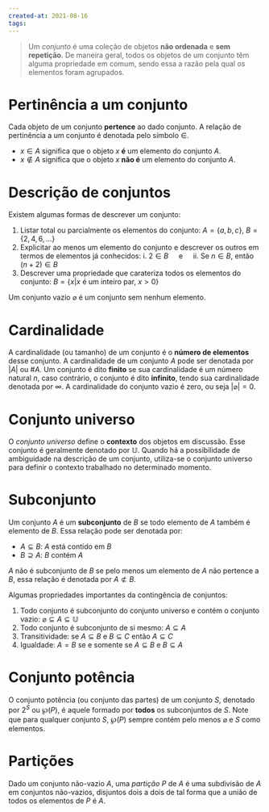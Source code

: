 ```yaml
---
created-at: 2021-08-16
tags:
---
```

> Um *conjunto* é uma coleção de objetos **não ordenada** e **sem repetição**. De maneira geral, todos os objetos de um conjunto têm alguma propriedade em comum, sendo essa a razão pela qual os elementos foram agrupados.

# Pertinência a um conjunto
Cada objeto de um conjunto **pertence** ao dado conjunto. A relação de pertinência a um conjunto é denotada pelo símbolo $\in$.
- $x \in A$ significa que o objeto $x$ **é** um elemento do conjunto $A$.
- $x \notin A$ significa que o objeto $x$ **não é** um elemento do conjunto $A$.

# Descrição de conjuntos
Existem algumas formas de descrever um conjunto:

1. Listar total ou parcialmente os elementos do conjunto: $A = \{a, b, c\}$, $B = \{2, 4, 6, \dots\}$
2. Explicitar ao menos um elemento do conjunto e descrever os outros em termos de elementos já conhecidos: $\text{i. } 2 \in B \quad$ e $\quad\text{ii. Se } n \in B \text{, então } (n + 2) \in B$
3. Descrever uma propriedade que carateriza todos os elementos do conjunto: $B = \{x | x \text{ é um inteiro par, } x > 0\}$

Um conjunto vazio $\varnothing$ é um conjunto sem nenhum elemento.

# Cardinalidade
A cardinalidade (ou tamanho) de um conjunto é o **número de elementos** desse conjunto. A cardinalidade de um conjunto $A$ pode ser denotada por $|A|$ ou $\#A$.
Um conjunto é dito **finito** se sua cardinalidade é um número natural $n$, caso contrário, o conjunto é dito **infinito**, tendo sua cardinalidade denotada por $\infty$.
A cardinalidade do conjunto vazio é zero, ou seja $|\varnothing| = 0$.

# Conjunto universo
O *conjunto universo* define o **contexto** dos objetos em discussão. Esse conjunto é geralmente denotado por $\mathbb{U}$. Quando há a possibilidade de ambiguidade na descrição de um conjunto, utiliza-se o conjunto universo para definir o contexto trabalhado no determinado momento.

# Subconjunto
Um conjunto $A$ é um **subconjunto** de $B$ se todo elemento de $A$ também é elemento de $B$. Essa relação pode ser denotada por:
- $A \subseteq B$: $A$ está contido em $B$
- $B \supseteq A$: $B$ contém $A$

$A$ não é subconjunto de $B$ se pelo menos um elemento de $A$ não pertence a $B$, essa relação é denotada por $A \not\subset B$.

Algumas propriedades importantes da contingência de conjuntos:
1. Todo conjunto é subconjunto do conjunto universo e contém o conjunto vazio: $\varnothing \subseteq A \subseteq \mathbb{U}$
2. Todo conjunto é subconjunto de si mesmo: $A \subseteq A$
3. Transitividade: se $A \subseteq B$ e $B \subseteq C$ então $A \subseteq C$
4. Igualdade: $A = B$ se e somente se $A \subseteq B$ e $B \subseteq A$

# Conjunto potência
O conjunto potência (ou conjunto das partes) de um conjunto $S$, denotado por $2^S$ ou $\wp (P)$, é aquele formado por **todos** os subconjuntos de $S$. Note que para qualquer conjunto $S$, $\wp (P)$ sempre contém pelo menos $\varnothing$ e $S$ como elementos.

# Partições
Dado um conjunto não-vazio $A$, uma *partição* $P$ de $A$ é uma subdivisão de $A$ em conjuntos não-vazios, disjuntos dois a dois de tal forma que a união de todos os elementos de $P$ é $A$.